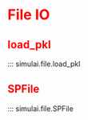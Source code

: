 <style>
red { color: red }
</style>

# <red>File IO</red>

## <red>load_pkl</red>
::: simulai.file.load_pkl
## <red>SPFile</red>
::: simulai.file.SPFile
